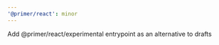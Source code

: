 ```yaml
---
'@primer/react': minor
---
```


Add @primer/react/experimental entrypoint as an alternative to drafts
